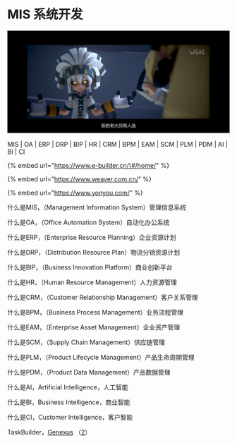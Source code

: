 # MIS 系统开发

![](../.gitbook/assets/qq20210625-0.jpg)

MIS \| OA \| ERP \| DRP \| BIP \| HR \| CRM \| BPM \| EAM \| SCM \| PLM \| PDM \| AI \| BI \| CI



{% embed url="https://www.e-builder.cn/\#/home/" %}

{% embed url="https://www.weaver.com.cn/" %}

{% embed url="https://www.yonyou.com/" %}



什么是MIS，（Management Information System）管理信息系统

什么是OA，（Office Automation System）自动化办公系统



什么是ERP，（Enterprise Resource Planning）企业资源计划

什么是DRP，（Distribution Resource Plan）物流分销资源计划



什么是BIP，（Business Innovation Platform）商业创新平台



什么是HR，（Human Resource Management）人力资源管理 

什么是CRM，（Customer Relationship Management）客户关系管理

什么是BPM，（Business Process Management）业务流程管理



什么是EAM，（Enterprise Asset Management）企业资产管理 

什么是SCM，（Supply Chain Management）供应链管理



什么是PLM，（Product Lifecycle Management）产品生命周期管理 

什么是PDM，（Product Data Management）产品数据管理



什么是AI，Artificial Intelligence，人工智能

什么是BI，Business Intelligence，商业智能 

什么是CI，Customer Intelligence，客户智能

  
  
TaskBuilder，[Genexus](https://www.genexus.com/en/) （[2](http://www.genexuschina.com/)）

